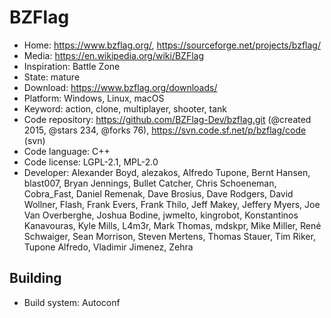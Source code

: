 # BZFlag

- Home: https://www.bzflag.org/, https://sourceforge.net/projects/bzflag/
- Media: https://en.wikipedia.org/wiki/BZFlag
- Inspiration: Battle Zone
- State: mature
- Download: https://www.bzflag.org/downloads/
- Platform: Windows, Linux, macOS
- Keyword: action, clone, multiplayer, shooter, tank
- Code repository: https://github.com/BZFlag-Dev/bzflag.git (@created 2015, @stars 234, @forks 76), https://svn.code.sf.net/p/bzflag/code (svn)
- Code language: C++
- Code license: LGPL-2.1, MPL-2.0
- Developer: Alexander Boyd, alezakos, Alfredo Tupone, Bernt Hansen, blast007, Bryan Jennings, Bullet Catcher, Chris Schoeneman, Cobra_Fast, Daniel Remenak, Dave Brosius, Dave Rodgers, David Wollner, Flash, Frank Evers, Frank Thilo, Jeff Makey, Jeffery Myers, Joe Van Overberghe, Joshua Bodine, jwmelto, kingrobot, Konstantinos Kanavouras, Kyle Mills, L4m3r, Mark Thomas, mdskpr, Mike Miller, René Schwaiger, Sean Morrison, Steven Mertens, Thomas Stauer, Tim Riker, Tupone Alfredo, Vladimir Jimenez, Zehra

## Building

- Build system: Autoconf
